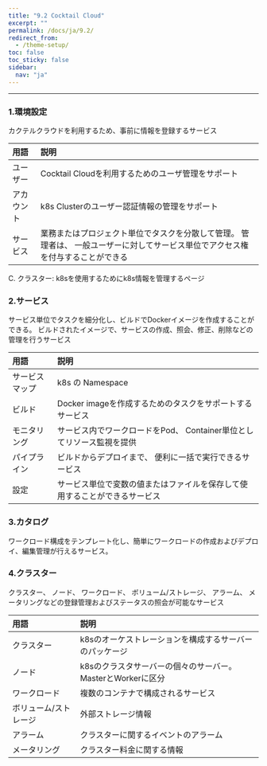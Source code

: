 ```yaml
---
title: "9.2 Cocktail Cloud"
excerpt: ""
permalink: /docs/ja/9.2/
redirect_from:
  - /theme-setup/
toc: false
toc_sticky: false
sidebar:
  nav: "ja"
---
```



---
### 1.環境設定

カクテルクラウドを利用するため、事前に情報を登録するサービス

| **用語** | **説明** |
| :--- | :--- |
| ユーザー | Cocktail Cloudを利用するためのユーザ管理をサポート |
| アカウント | k8s Clusterのユーザー認証情報の管理をサポート |
| サービス | 業務またはプロジェクト単位でタスクを分散して管理。 管理者は、 一般ユーザーに対してサービス単位でアクセス権を付与することができる |

C. クラスター: k8sを使用するためにk8s情報を管理するページ

### 2.サービス

サービス単位でタスクを細分化し、ビルドでDockerイメージを作成することができる。 ビルドされたイメージで、サービスの作成、照会、修正、削除などの管理を行うサービス

| **用語** | **説明** |
| :--- | :--- |
| サービスマップ | k8s の Namespace |
| ビルド | Docker imageを作成するためのタスクをサポートするサービス |
| モニタリング | サービス内でワークロードをPod、 Container単位としてリソース監視を提供 |
| パイプライン | ビルドからデプロイまで、 便利に一括で実行できるサービス |
| 設定 | サービス単位で変数の値またはファイルを保存して使用することができるサービス |

### 3.カタログ

ワークロード構成をテンプレート化し、簡単にワークロードの作成およびデプロイ、編集管理が行えるサービス。

### 4.クラスター

クラスター、 ノード、 ワークロード、 ボリューム/ストレージ、 アラーム、 メータリングなどの登録管理およびステータスの照会が可能なサービス

| **用語** | **説明** |
| :--- | :--- |
| クラスター | k8sのオーケストレーションを構成するサーバーのパッケージ |
| ノード | k8sのクラスタサーバーの個々のサーバー。MasterとWorkerに区分 |
| ワークロード | 複数のコンテナで構成されるサービス |
| ボリューム/ストレージ | 外部ストレージ情報 |
| アラーム | クラスターに関するイベントのアラーム |
| メータリング | クラスター料金に関する情報 |
